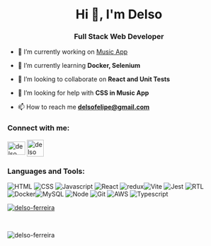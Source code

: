 <h1 align="center">Hi 👋, I'm Delso</h1>
<h3 align="center">Full Stack Web Developer</h3>

- 🔭 I’m currently working on [Music App](https://github.com/delso-ferreira/music-app)

- 🌱 I’m currently learning **Docker, Selenium**

- 👯 I’m looking to collaborate on **React and Unit Tests**

- 🤝 I’m looking for help with **CSS in Music App**

- 📫 How to reach me **delsofelipe@gmail.com**

<h3 align="left">Connect with me:</h3>
<p align="left">
<a href="https://linkedin.com/in/delso ferreira" target="_blank" rel="noreferrer""><img align="center" src="https://raw.githubusercontent.com/rahuldkjain/github-profile-readme-generator/master/src/images/icons/Social/linked-in-alt.svg" alt="delso ferreira" height="30" width="40" /></a>
 <a href="mailto:delsofelipe@gmail.com" target="_blank" rel="noreferrer""><img align="center" src="https://img.freepik.com/icones-gratis/gmail_318-674228.jpg" alt="delso ferreira" height="38" width="38" /></a>
</p>

<h3 align="left">Languages and Tools:</h3>
<p align="left"> <img src="https://img.shields.io/badge/HTML-blue?style=flat&logo=HTML5&logoColor=white" alt="HTML" /> <img src="https://img.shields.io/badge/CSS-white?style=flat&logo=CSS3&logoColor=black" alt="CSS" /> <img src="https://img.shields.io/badge/Javascript-yellow?style=flat&logo=Javascript&logoColor=white" alt="Javascript" /> <img src="https://img.shields.io/badge/React-blue?style=flat&logo=React&logoColor=white" alt="React" /> <img src="https://img.shields.io/badge/redux-purple?style=flat&logo=Redux&logoColor=white" alt="redux" /><img src="https://img.shields.io/badge/Vite-yellow?style=flat&logo=Vite&logoColor=white" alt="Vite" /> <img src="https://img.shields.io/badge/Jest-red?style=flat&logo=Jest&logoColor=white" alt="Jest" /> <img src="https://img.shields.io/badge/RTL-white?style=flat&logo=RTL&logoColor=black" alt="RTL" /> <img src="https://img.shields.io/badge/Docker-whitesmoke?style=flat&logo=Docker&logoColor=white" alt="Docker" /><img src="https://img.shields.io/badge/MySQL-0C0C0C?style=flat&logo=MySQL&logoColor=white" alt="MySQL" /> <img src="https://img.shields.io/badge/Node-light Green?style=flat&logo=Node.js&logoColor=white" alt="Node" /> <img src="https://img.shields.io/badge/Git-696968?style=flat&logo=Git&logoColor=white" alt="Git" /> <img src="https://img.shields.io/badge/AWS-685DBA?style=flat&logo=amazon&logoColor=white" alt="AWS" /> <img alt='Typescript' src='https://img.shields.io/badge/typescript-purple?style=flat&logo=Typescript&logoColor=white'/>
<br>



<p align="justify"> <a href="https://github.com/ryo-ma/github-profile-trophy"><img src="https://github-profile-trophy.vercel.app/?username=delso-ferreira" alt="delso-ferreira" /></a> </p><br>

<p><img align="center" src="https://github-readme-stats.vercel.app/api/top-langs?username=delso-ferreira&show_icons=true&locale=en&layout=compact" alt="delso-ferreira" /></p>


